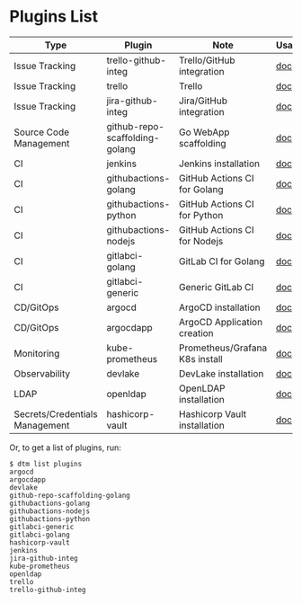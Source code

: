 # Plugins List

| Type                           | Plugin                         | Note                           | Usage/Doc                             |
|--------------------------------|--------------------------------|--------------------------------|---------------------------------------|
| Issue Tracking                 | trello-github-integ            | Trello/GitHub integration      | [doc](trello-github-integ)            |
| Issue Tracking                 | trello                         | Trello                         | [doc](trello)                         |
| Issue Tracking                 | jira-github-integ              | Jira/GitHub integration        | [doc](jira-github-integ)              |
| Source Code Management         | github-repo-scaffolding-golang | Go WebApp scaffolding          | [doc](github-repo-scaffolding-golang) |
| CI                             | jenkins                        | Jenkins installation           | [doc](jenkins)                        |
| CI                             | githubactions-golang           | GitHub Actions CI for Golang   | [doc](githubactions-golang)           |
| CI                             | githubactions-python           | GitHub Actions CI for Python   | [doc](githubactions-python)           |
| CI                             | githubactions-nodejs           | GitHub Actions CI for Nodejs   | [doc](githubactions-nodejs)           |
| CI                             | gitlabci-golang                | GitLab CI for Golang           | [doc](gitlabci-golang)                |
| CI                             | gitlabci-generic               | Generic GitLab CI              | [doc](gitlabci-generic)               |
| CD/GitOps                      | argocd                         | ArgoCD installation            | [doc](argocd)                         |
| CD/GitOps                      | argocdapp                      | ArgoCD Application creation    | [doc](argocdapp)                      |
| Monitoring                     | kube-prometheus                | Prometheus/Grafana K8s install | [doc](kube-prometheus)                |
| Observability                  | devlake                        | DevLake installation           | [doc](devlake)                        |
| LDAP                           | openldap                       | OpenLDAP installation          | [doc](openldap)                       |
| Secrets/Credentials Management | hashicorp-vault                | Hashicorp Vault installation   | [doc](hashicorp-vault)                |

Or, to get a list of plugins, run:

```shell
$ dtm list plugins
argocd
argocdapp
devlake
github-repo-scaffolding-golang
githubactions-golang
githubactions-nodejs
githubactions-python
gitlabci-generic
gitlabci-golang
hashicorp-vault
jenkins
jira-github-integ
kube-prometheus
openldap
trello
trello-github-integ
```

